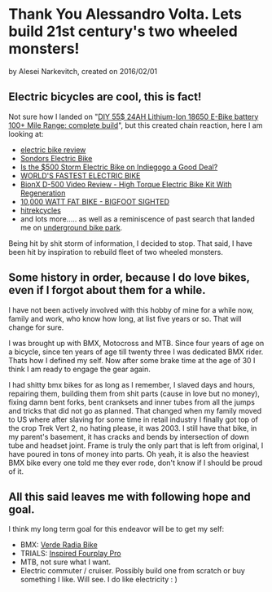 # Thank You Alessandro Volta. Lets build 21st century's two wheeled monsters!

by Alesei Narkevitch, created on 2016/02/01

## Electric bicycles are cool, this is fact!

Not sure how I landed on "[DIY 55$ 24AH Lithium-Ion 18650 E-Bike battery 100+ Mile Range: complete build](https://www.youtube.com/watch?v=Rjr2LKmhdVw)", but this created chain reaction, here I am looking at:

- [electric bike review](http://electricbikereview.com)
- [Sondors Electric Bike](https://www.indiegogo.com/projects/sondors-electric-bike)
- [Is the $500 Storm Electric Bike on Indiegogo a Good Deal?](https://www.youtube.com/watch?v=mZXdjm4DW50)
- [WORLD'S FASTEST ELECTRIC BIKE](https://www.youtube.com/watch?v=YFGfECSwgjg)
- [BionX D-500 Video Review - High Torque Electric Bike Kit With Regeneration](https://www.youtube.com/watch?v=EJrCWLA1VUI)
- [10,000 WATT FAT BIKE - BIGFOOT SIGHTED](https://www.youtube.com/watch?v=e1aL7W69oXg)
- [hitrekcycles](http://hitrekcycles.com/)
- and lots more..... as well as a reminiscence of past search that landed me on [underground bike park](http://www.louisvillemegacavern.com/attractions/6/underground-bike-park).

Being hit by shit storm of information, I decided to stop. That said, I have been hit by inspiration to rebuild fleet of two wheeled monsters.

## Some history in order, because I do love bikes, even if I forgot about them for a while.

I have not been actively involved with this hobby of mine for a while now, family and work, who know how long, at list five years or so. That will change for sure.

I was brought up with BMX, Motocross and MTB. Since four years of age on a bicycle, since ten years of age till twenty three I was dedicated BMX rider. Thats how I defined my self. Now after some brake time at the age of 30 I think I am ready to engage the gear again. 

I had shitty bmx bikes for as long as I remember, I slaved days and hours, repairing them, building them from shit parts (cause in love but no money), fixing damn bent forks, bent cranksets and inner tubes from all the jumps and tricks that did not go as planned. That changed when my family moved to US where after slaving for some time in retail industry I finally got top of the crop Trek Vert 2, no hating please, it was 2003. I still have that bike, in my parent's basement, it has cracks and bends by intersection of down tube and headset joint. Frame is truly the only part that is left from original, I have poured in tons of money into parts. Oh yeah, it is also the heaviest BMX bike every one told me they ever rode, don't know if I should be proud of it.

## All this said leaves me with following hope and goal.

I think my long term goal for this endeavor will be to get my self:

- BMX: [Verde Radia Bike](http://www.danscomp.com/products-BIKES/102464/2015_Verde_Radia_Bike.html)
- TRIALS: [Inspired Fourplay Pro](http://www.inspiredbicycles.com/inspired_fourplay_pro_bike_p67.php)
- MTB, not sure what I want.
- Electric commuter / cruiser. Possibly build one from scratch or buy something I like. Will see. I do like electricity : )
